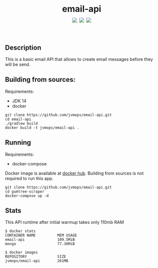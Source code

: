 <h1 align="center">
  email-api<br>
  <a href="https://github.com/jvmops/email-api/actions"><img align="center" src="https://github.com/jvmops/email-api/workflows/master/badge.svg"></a>
  <a href="https://codecov.io/gh/jvmops/email-api"><img align="center" src="https://codecov.io/gh/jvmops/email-api/branch/master/graph/badge.svg"></a>
  <a href="https://github.com/jvmops/email-api/blob/master/LICENSE"><img align="center" src="https://img.shields.io/badge/License-MIT-yellow.svg"></a>
  <br><br>
</h1>

## Description
This is a basic email API that allows to create email messages before they will be send.

## Building from sources:
Requirements:
- JDK 14
- docker

```
git clone https://github.com/jvmops/email-api.git
cd email-api
./gradlew build
docker build -t jvmops/email-api .
```

## Running
Requirements:
- docker-compose

Docker image is available at [docker hub](https://hub.docker.com/r/jvmops/email-api). Building from sources is not required to run this app.
```
git clone https://github.com/jvmops/email-api.git
cd gumtree-scraper
docker-compose up -d
```

## Stats
This API runtime after initial warmup takes only 110mb RAM

```
$ docker stats
CONTAINER NAME          MEM USAGE
email-api               109.5MiB
mongo                   77.36MiB

$ docker images
REPOSITORY              SIZE
jvmops/email-api        261MB
```